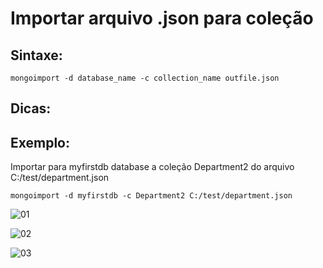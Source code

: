 # Importar arquivo .json para coleção

## Sintaxe:
```
mongoimport -d database_name -c collection_name outfile.json
```

## Dicas:

## Exemplo: 
Importar para myfirstdb database a coleção Department2 do arquivo C:/test/department.json                
```
mongoimport -d myfirstdb -c Department2 C:/test/department.json
```

![01](https://raw.githubusercontent.com/brunogoncalves/docs/master/mongodb/imagens/importjson01.png)

![02](https://raw.githubusercontent.com/brunogoncalves/docs/master/mongodb/imagens/importjson02.png)

![03](https://raw.githubusercontent.com/brunogoncalves/docs/master/mongodb/imagens/importjson03.png)


